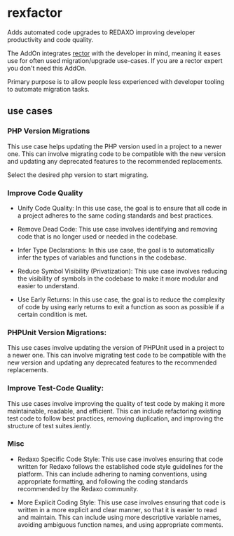 # rexfactor

Adds automated code upgrades to REDAXO improving developer productivity and code quality.

The AddOn integrates [rector](https://github.com/rectorphp/rector) with the developer in mind, meaning it eases use for often used migration/upgrade use-cases. If you are a rector expert you don't need this AddOn. 

Primary purpose is to allow people less experienced with developer tooling to automate migration tasks.

## use cases

### PHP Version Migrations

This use case helps updating the PHP version used in a project to a newer one. This can involve migrating code to be compatible with the new version and updating any deprecated features to the recommended replacements.

Select the desired php version to start migrating.

### Improve Code Quality

- Unify Code Quality: In this use case, the goal is to ensure that all code in a project adheres to the same coding standards and best practices.

- Remove Dead Code: This use case involves identifying and removing code that is no longer used or needed in the codebase.

- Infer Type Declarations: In this use case, the goal is to automatically infer the types of variables and functions in the codebase.

- Reduce Symbol Visibility (Privatization): This use case involves reducing the visibility of symbols in the codebase to make it more modular and easier to understand. 

-  Use Early Returns: In this use case, the goal is to reduce the complexity of code by using early returns to exit a function as soon as possible if a certain condition is met. 

### PHPUnit Version Migrations: 

This use cases involve updating the version of PHPUnit used in a project to a newer one. This can involve migrating test code to be compatible with the new version and updating any deprecated features to the recommended replacements.

### Improve Test-Code Quality: 

This use cases involve improving the quality of test code by making it more maintainable, readable, and efficient. This can include refactoring existing test code to follow best practices, removing duplication, and improving the structure of test suites.iently. 

### Misc 

- Redaxo Specific Code Style: This use case involves ensuring that code written for Redaxo follows the established code style guidelines for the platform. This can include adhering to naming conventions, using appropriate formatting, and following the coding standards recommended by the Redaxo community.

- More Explicit Coding Style: This use case involves ensuring that code is written in a more explicit and clear manner, so that it is easier to read and maintain. This can include using more descriptive variable names, avoiding ambiguous function names, and using appropriate comments.



### 

